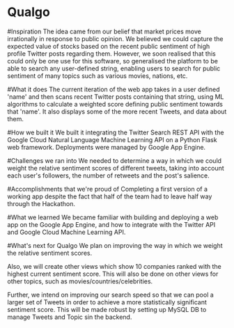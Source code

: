 # Qualgo
#Inspiration
The idea came from our belief that market prices move irrationally in response to public opinion. We believed we could capture the expected value of stocks based on the recent public sentiment of high profile Twitter posts regarding them. However, we soon realised that this could only be one use for this software, so generalised the platform to be able to search any user-defined string, enabling users to search for public sentiment of many topics such as various movies, nations, etc.

#What it does
The current iteration of the web app takes in a user defined 'name' and then scans recent Twitter posts containing that string, using ML algorithms to calculate a weighted score defining public sentiment towards that 'name'. It also displays some of the more recent Tweets, and data about them.

#How we built it
We built it integrating the Twitter Search REST API with the Google Cloud Natural Language Machine Learning API on a Python Flask web framework. Deployments were managed by Google App Engine.

#Challenges we ran into
We needed to determine a way in which we could weight the relative sentiment scores of different tweets, taking into account each user's followers, the number of retweets and the post's salience.

#Accomplishments that we're proud of
Completing a first version of a working app despite the fact that half of the team had to leave half way through the Hackathon.

#What we learned
We became familiar with building and deploying a web app on the Google App Engine, and how to integrate with the Twitter API and Google Cloud Machine Learning API.

#What's next for Qualgo
We plan on improving the way in which we weight the relative sentiment scores.

Also, we will create other views which show 10 companies ranked with the highest current sentiment score. This will also be done on other views for other topics, such as movies/countries/celebrities.

Further, we intend on improving our search speed so that we can pool a larger set of Tweets in order to achieve a more statistically significant sentiment score. This will be made robust by setting up MySQL DB to manage Tweets and Topic sin the backend.

